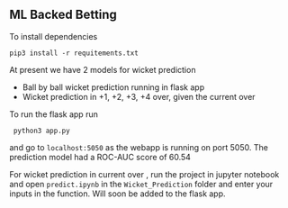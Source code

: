 ## ML Backed Betting
To install dependencies 

    pip3 install -r requitements.txt
    
At present we have 2 models for wicket prediction

 - Ball by ball wicket prediction running in flask app
 - Wicket prediction in +1, +2, +3, +4 over, given the current over

To run the flask app run

     python3 app.py
and go to `localhost:5050` as the webapp is running on port 5050. The prediction model had a ROC-AUC score of 60.54

For wicket prediction in current over , run the project in jupyter notebook and open `predict.ipynb` in the `Wicket_Prediction` folder and enter your inputs in the function. 
Will soon be added to the flask app.

